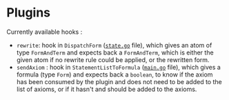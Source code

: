 # Plugins

Currently available hooks :
* `rewrite`: hook in `DispatchForm` ([`state.go`](src/types/complex-types/state.go) file), which gives an atom of type `FormAndTerm` and expects back a `FormAndTerm`, which is either the given atom if no rewrite rule could be applied, or the rewritten form.
* `sendAxiom` : hook in `StatementListToFormula` ([`main.go`](src/main.go) file), which gives a formula (type `Form`) and expects back a `boolean`, to know if the axiom has been consumed by the plugin and does not need to be added to the list of axioms, or if it hasn't and should be added to the axioms.